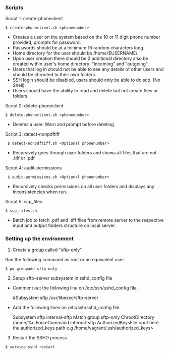 ### Scripts

Script 1: create-phoneclient

``` $ create-phoneclient.sh <phonenumber> ```

* Creates a user on the system based on the 10 or 11 digit phone number provided, prompts for password. 
* Passwords should be at a minimum 16 random characters long.
* Home directory for the user should be /home/$USERNAME/.
* Upon user creation there should be 2 additional directory also be created within user's home directory: "incoming" and "outgoing".
* Users that log in should not be able to see any details of other users and should be chrooted to their own folders.
* SSH login should be disabled, users should only be able to do scp. (No Shell).
* Users should have the ability to read and delete but not create files or folders.

Script 2: delete-phoneclient

``` $ delete-phoneclient.sh <phonenumber> ```

* Deletes a user. Warn and prompt before deleting

Script 3: detect-nonpdftiff

``` $ detect-nonpdftiff.sh <Optional phonenumber>```

* Recursively goes through user folders and shows all files that are not .tiff or .pdf

Script 4: audit-permissions

``` $ audit-permissions.sh <Optional phonenumber>```

* Recursively checks permissions on all user folders and displays any inconsistencies when run.

Script 5: scp_files

``` $ scp_files.sh ```

* Batch job to fetch .pdf and .tiff files from remote server to the respective input and output folders structure on local server. 

### Setting up the environment

1. Create a group called "sftp-only".
  
 Run the following command as root or an equivalent user.

 ``` $ pw groupadd sftp-only ```

2. Setup sftp-server subsystem in sshd_config file

* Comment out the following line on /etc/ssh/sshd_config file.

   #Subsystem      sftp    /usr/libexec/sftp-server

* Add the following lines on /etc/ssh/sshd_config file.

     Subsystem sftp internal-sftp
       Match group sftp-only
       ChrootDirectory /home/%u
       ForceCommand internal-sftp
       AuthorizedKeysFile <put here the authorized_keys path e.g /home/vagrant/.ssh/authorized_keys>

3. Restart the SSHD process

  ``` $ service sshd restart ```
